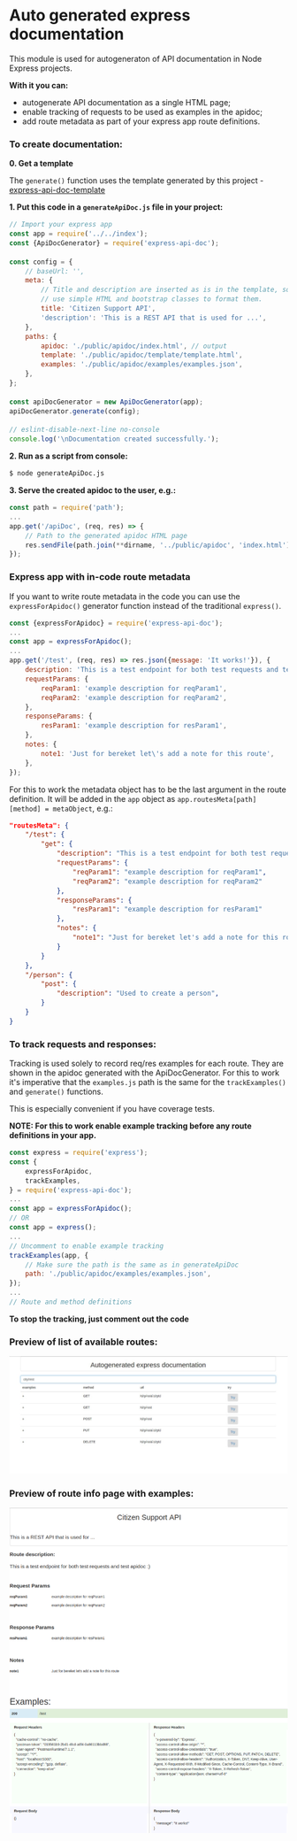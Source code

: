# Auto generated express documentation
This module is used for autogeneraton of API documentation in Node Express projects.

**With it you can:**
 * autogenerate API documentation as a single HTML page;
 * enable tracking of requests to be used as examples in the apidoc;
 * add route metadata as part of your express app route definitions.

### To create documentation:
**0. Get a template**

The `generate()` function uses the template generated by this project - [express-api-doc-template](https://github.com/forestlake/express-api-doc-template)

**1. Put this code in a `generateApiDoc.js` file in your project:**
```javascript
// Import your express app
const app = require('../../index');
const {ApiDocGenerator} = require('express-api-doc');

const config = {
    // baseUrl: '',
    meta: {
        // Title and description are inserted as is in the template, so you can
        // use simple HTML and bootstrap classes to format them.
        title: 'Citizen Support API',
        'description': 'This is a REST API that is used for ...',
    },
    paths: {
        apidoc: './public/apidoc/index.html', // output
        template: './public/apidoc/template/template.html',
        examples: './public/apidoc/examples/examples.json',
    },
};

const apiDocGenerator = new ApiDocGenerator(app);
apiDocGenerator.generate(config);

// eslint-disable-next-line no-console
console.log('\nDocumentation created successfully.');
```
**2. Run as a script from console:**
```bash
$ node generateApiDoc.js
```
**3. Serve the created apidoc to the user, e.g.:**
```javascript
const path = require('path');
...
app.get('/apiDoc', (req, res) => {
    // Path to the generated apidoc HTML page
    res.sendFile(path.join(**dirname, '../public/apidoc', 'index.html'));
});
```

### Express app with in-code route metadata
If you want to write route metadata in the code you can use the `expressForApidoc()` generator function instead of the traditional `express()`.
```javascript
const {expressForApidoc} = require('express-api-doc');
...
const app = expressForApidoc();
...
app.get('/test', (req, res) => res.json({message: 'It works!'}), {
    description: 'This is a test endpoint for both test requests and test apidoc :)',
    requestParams: {
        reqParam1: 'example description for reqParam1',
        reqParam2: 'example description for reqParam2',
    },
    responseParams: {
        resParam1: 'example description for resParam1',
    },
    notes: {
        note1: 'Just for bereket let\'s add a note for this route',
    },
});
```
For this to work the metadata object has to be the last argument in the route definition. It will be added in the `app` object as `app.routesMeta[path][method] = metaObject`, e.g.:
```json
"routesMeta": {
    "/test": {
        "get": {
            "description": "This is a test endpoint for both test requests and test apidoc :)",
            "requestParams": {
                "reqParam1": "example description for reqParam1",
                "reqParam2": "example description for reqParam2"
            },
            "responseParams": {
                "resParam1": "example description for resParam1"
            },
            "notes": {
                "note1": "Just for bereket let's add a note for this route"
            }
        }
    },
    "/person": {
        "post": {
            "description": "Used to create a person",
        }
    }
}
```
### To track requests and responses:
Tracking is used solely to record req/res examples for each route. They are shown in the apidoc generated with the ApiDocGenerator. For this to work it's imperative that the `examples.js` path is the same for the `trackExamples()` and `generate()` functions.

This is especially convenient if you have coverage tests.

**NOTE: For this to work enable example tracking before any route definitions in your app.**
```javascript
const express = require('express');
const {
    expressForApidoc,
    trackExamples,
} = require('express-api-doc');
...
const app = expressForApidoc();
// OR
const app = express();
...
// Uncomment to enable example tracking
trackExamples(app, {
    // Make sure the path is the same as in generateApiDoc
    path: './public/apidoc/examples/examples.json',
});
...
// Route and method definitions
```
**To stop the tracking, just comment out the code**

### Preview of list of available routes:
![list](https://github.com/novanor/express-api-doc/blob/master/images/list.png?raw=true)
### Preview of route info page with examples:
![sendbox](https://github.com/novanor/express-api-doc/blob/master/images/route.png?raw=true)
